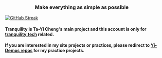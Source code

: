 <h3 align="center">Make everything as simple as possible</h3>

[![GitHub Streak](https://github-readme-streak-stats.herokuapp.com/?user=tranquilitytech&theme=whatsapp-dark&hide_border=true&border_radius=10&card_width=1200)](https://www.tranquility.tech)


#### Tranquility is Ta-Yi Cheng's main project and this account is only for [tranquility.tech](https://www.tranquility.tech/) related.

#### If you are interested in my site projects or practices, please redirect to [Yi-Demos repos](https://github.com/orgs/Yi-Demos/repositories) for my practice projects.
